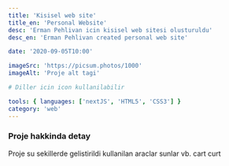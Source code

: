 ```yaml
---
title: 'Kisisel web site'
title_en: 'Personal Website'
desc: 'Erman Pehlivan icin kisisel web sitesi olusturuldu'
desc_en: 'Erman Pehlivan created personal web site'

date: '2020-09-05T10:00'

imageSrc: 'https://picsum.photos/1000'
imageAlt: 'Proje alt tagi'

# Diller icin icon kullanilabilir

tools: { languages: ['nextJS', 'HTML5', 'CSS3'] }
category: 'web'
---
```


### Proje hakkinda detay

Proje su sekillerde gelistirildi kullanilan araclar sunlar vb. cart curt
